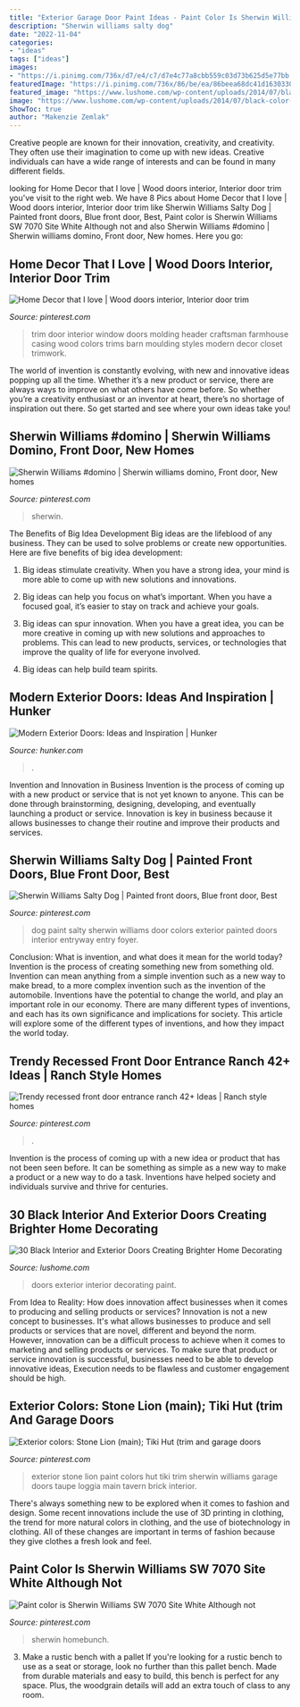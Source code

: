```yaml
---
title: "Exterior Garage Door Paint Ideas - Paint Color Is Sherwin Williams Sw 7070 Site White Although Not"
description: "Sherwin williams salty dog"
date: "2022-11-04"
categories:
- "ideas"
tags: ["ideas"]
images:
- "https://i.pinimg.com/736x/d7/e4/c7/d7e4c77a8cbb559c03d73b625d5e77bb.jpg"
featuredImage: "https://i.pinimg.com/736x/86/be/ea/86beea68dc41d1630330b5a0282095d9.jpg"
featured_image: "https://www.lushome.com/wp-content/uploads/2014/07/black-color-painting-ideas-exterior-doors-11.jpg"
image: "https://www.lushome.com/wp-content/uploads/2014/07/black-color-painting-ideas-exterior-doors-11.jpg"
ShowToc: true
author: "Makenzie Zemlak"
---
```



Creative people are known for their innovation, creativity, and creativity. They often use their imagination to come up with new ideas. Creative individuals can have a wide range of interests and can be found in many different fields.

	

		
looking for Home Decor that I love | Wood doors interior, Interior door trim you've visit to the right web. We have 8 Pics about Home Decor that I love | Wood doors interior, Interior door trim like Sherwin Williams Salty Dog | Painted front doors, Blue front door, Best, Paint color is Sherwin Williams SW 7070 Site White Although not and also Sherwin Williams #domino | Sherwin williams domino, Front door, New homes. Here you go:
		
    
## Home Decor That I Love | Wood Doors Interior, Interior Door Trim

<img loading=lazy src="https://i.pinimg.com/736x/80/8d/db/808ddbdc4e5ddeb5d6300456bebaccb1--door-trims-window-trims.jpg" onerror="this.onerror=null;this.src='https://tse3.mm.bing.net/th?id=OIP.1DI5IqpoTwDA80yxOJimyQHaJ3&amp;pid=15.1';" alt="Home Decor that I love | Wood doors interior, Interior door trim">

_Source: pinterest.com_

>trim door interior window doors molding header craftsman farmhouse casing wood colors trims barn moulding styles modern decor closet trimwork. 

	

The world of invention is constantly evolving, with new and innovative ideas popping up all the time. Whether it’s a new product or service, there are always ways to improve on what others have come before. So whether you’re a creativity enthusiast or an inventor at heart, there’s no shortage of inspiration out there. So get started and see where your own ideas take you!

    
## Sherwin Williams #domino | Sherwin Williams Domino, Front Door, New Homes

<img loading=lazy src="https://i.pinimg.com/736x/86/be/ea/86beea68dc41d1630330b5a0282095d9.jpg" onerror="this.onerror=null;this.src='https://tse2.mm.bing.net/th?id=OIP.6PTV2R_SW_KWkTgcXWdCCQHaNL&amp;pid=15.1';" alt="Sherwin Williams #domino | Sherwin williams domino, Front door, New homes">

_Source: pinterest.com_

>sherwin. 

	

The Benefits of Big Idea Development
Big ideas are the lifeblood of any business. They can be used to solve problems or create new opportunities. Here are five benefits of big idea development:
1. Big ideas stimulate creativity. When you have a strong idea, your mind is more able to come up with new solutions and innovations.

2. Big ideas can help you focus on what’s important. When you have a focused goal, it’s easier to stay on track and achieve your goals.

3. Big ideas can spur innovation. When you have a great idea, you can be more creative in coming up with new solutions and approaches to problems. This can lead to new products, services, or technologies that improve the quality of life for everyone involved.

4. Big ideas can help build team spirits.

    
## Modern Exterior Doors: Ideas And Inspiration | Hunker

<img loading=lazy src="https://img.hunkercdn.com/640/clsd/6/10/a07f0009a0384b7b8b54f61fe0fbd66b.jpg" onerror="this.onerror=null;this.src='https://tse2.mm.bing.net/th?id=OIP.zniEXp3Uzbo4Fcv9IGdougHaLG&amp;pid=15.1';" alt="Modern Exterior Doors: Ideas and Inspiration | Hunker">

_Source: hunker.com_

>. 

	

Invention and Innovation in Business
Invention is the process of coming up with a new product or service that is not yet known to anyone. This can be done through brainstorming, designing, developing, and eventually launching a product or service. Innovation is key in business because it allows businesses to change their routine and improve their products and services.

    
## Sherwin Williams Salty Dog | Painted Front Doors, Blue Front Door, Best

<img loading=lazy src="https://i.pinimg.com/736x/f8/66/77/f866770eb51376907c53cd35b041708d.jpg" onerror="this.onerror=null;this.src='https://tse2.mm.bing.net/th?id=OIP.83he1dcsAlJh5IqplD2TPgHaJ3&amp;pid=15.1';" alt="Sherwin Williams Salty Dog | Painted front doors, Blue front door, Best">

_Source: pinterest.com_

>dog paint salty sherwin williams door colors exterior painted doors interior entryway entry foyer. 

	

Conclusion: What is invention, and what does it mean for the world today?
Invention is the process of creating something new from something old. Invention can mean anything from a simple invention such as a new way to make bread, to a more complex invention such as the invention of the automobile. Inventions have the potential to change the world, and play an important role in our economy. There are many different types of inventions, and each has its own significance and implications for society. This article will explore some of the different types of inventions, and how they impact the world today.

    
## Trendy Recessed Front Door Entrance Ranch 42+ Ideas | Ranch Style Homes

<img loading=lazy src="https://i.pinimg.com/736x/d7/e4/c7/d7e4c77a8cbb559c03d73b625d5e77bb.jpg" onerror="this.onerror=null;this.src='https://tse1.mm.bing.net/th?id=OIP._3wQJXl_E3reFtkCM8LI_gAAAA&amp;pid=15.1';" alt="Trendy recessed front door entrance ranch 42+ Ideas | Ranch style homes">

_Source: pinterest.com_

>. 

	

Invention is the process of coming up with a new idea or product that has not been seen before. It can be something as simple as a new way to make a product or a new way to do a task. Inventions have helped society and individuals survive and thrive for centuries.

    
## 30 Black Interior And Exterior Doors Creating Brighter Home Decorating

<img loading=lazy src="https://www.lushome.com/wp-content/uploads/2014/07/black-color-painting-ideas-exterior-doors-11.jpg" onerror="this.onerror=null;this.src='https://tse2.mm.bing.net/th?id=OIP.dfn4J75BWWpUL4oJR16ujQAAAA&amp;pid=15.1';" alt="30 Black Interior and Exterior Doors Creating Brighter Home Decorating">

_Source: lushome.com_

>doors exterior interior decorating paint. 

	

From Idea to Reality: How does innovation affect businesses when it comes to producing and selling products or services?
Innovation is not a new concept to businesses. It's what allows businesses to produce and sell products or services that are novel, different and beyond the norm. However, innovation can be a difficult process to achieve when it comes to marketing and selling products or services. To make sure that product or service innovation is successful, businesses need to be able to develop innovative ideas, Execution needs to be flawless and customer engagement should be high.

    
## Exterior Colors: Stone Lion (main); Tiki Hut (trim And Garage Doors

<img loading=lazy src="https://i.pinimg.com/736x/61/ac/e7/61ace71b50581076d95a4bb2d1ef8af7--exterior-colors-exterior-paint.jpg" onerror="this.onerror=null;this.src='https://tse3.mm.bing.net/th?id=OIP._IIef1XoSq6dJtzQ68j2lgHaJ3&amp;pid=15.1';" alt="Exterior colors: Stone Lion (main); Tiki Hut (trim and garage doors">

_Source: pinterest.com_

>exterior stone lion paint colors hut tiki trim sherwin williams garage doors taupe loggia main tavern brick interior. 

	

There's always something new to be explored when it comes to fashion and design. Some recent innovations include the use of 3D printing in clothing, the trend for more natural colors in clothing, and the use of biotechnology in clothing. All of these changes are important in terms of fashion because they give clothes a fresh look and feel.

    
## Paint Color Is Sherwin Williams SW 7070 Site White Although Not

<img loading=lazy src="https://i.pinimg.com/736x/b1/20/21/b120218950fba54393cbf0c13143e47c.jpg" onerror="this.onerror=null;this.src='https://tse3.mm.bing.net/th?id=OIP.ZJZWtbPDQ5CSaHMFvu2DcQHaLG&amp;pid=15.1';" alt="Paint color is Sherwin Williams SW 7070 Site White Although not">

_Source: pinterest.com_

>sherwin homebunch. 

	

3. Make a rustic bench with a pallet
If you're looking for a rustic bench to use as a seat or storage, look no further than this pallet bench. Made from durable materials and easy to build, this bench is perfect for any space. Plus, the woodgrain details will add an extra touch of class to any room.

